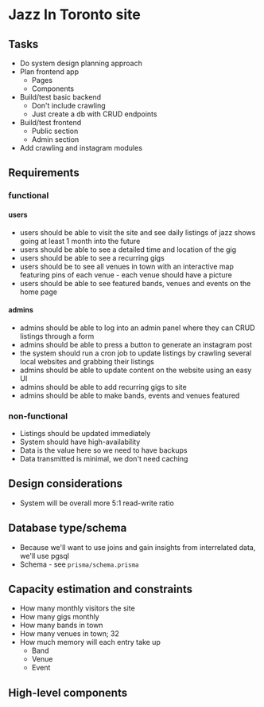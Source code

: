 # Jazz In Toronto site

## Tasks

- Do system design planning approach
- Plan frontend app
  - Pages
  - Components
- Build/test basic backend
  - Don't include crawling
  - Just create a db with CRUD endpoints
- Build/test frontend
  - Public section
  - Admin section
- Add crawling and instagram modules

## Requirements

### functional

#### users

- users should be able to visit the site and see daily listings of jazz shows going at least 1 month into the future
- users should be able to see a detailed time and location of the gig
- users should be able to see a recurring gigs
- users should be to see all venues in town with an interactive map featuring pins of each venue - each venue should have a picture
- users should be able to see featured bands, venues and events on the home page

#### admins

- admins should be able to log into an admin panel where they can CRUD listings through a form
- admins should be able to press a button to generate an instagram post
- the system should run a cron job to update listings by crawling several local websites and grabbing their listings
- admins should be able to update content on the website using an easy UI
- admins should be able to add recurring gigs to site
- admins should be able to make bands, events and venues featured

### non-functional

- Listings should be updated immediately
- System should have high-availability
- Data is the value here so we need to have backups
- Data transmitted is minimal, we don't need caching

## Design considerations

- System will be overall more 5:1 read-write ratio

## Database type/schema

- Because we'll want to use joins and gain insights from interrelated data, we'll use pgsql
- Schema - see `prisma/schema.prisma`

## Capacity estimation and constraints

- How many monthly visitors the site
- How many gigs monthly
- How many bands in town
- How many venues in town; 32
- How much memory will each entry take up
  - Band
  - Venue
  - Event

## High-level components
